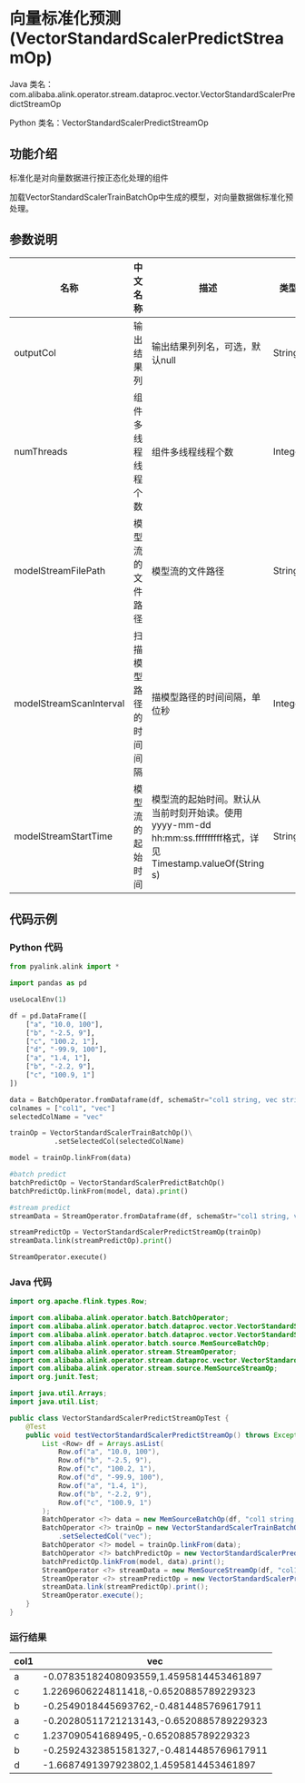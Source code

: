 # 向量标准化预测 (VectorStandardScalerPredictStreamOp)
Java 类名：com.alibaba.alink.operator.stream.dataproc.vector.VectorStandardScalerPredictStreamOp

Python 类名：VectorStandardScalerPredictStreamOp


## 功能介绍

标准化是对向量数据进行按正态化处理的组件

加载VectorStandardScalerTrainBatchOp中生成的模型，对向量数据做标准化预处理。
 
## 参数说明 

| 名称 | 中文名称 | 描述 | 类型 | 是否必须？ | 默认值 |
| --- | --- | --- | --- | --- | --- |
| outputCol | 输出结果列 | 输出结果列列名，可选，默认null | String |  | null |
| numThreads | 组件多线程线程个数 | 组件多线程线程个数 | Integer |  | 1 |
| modelStreamFilePath | 模型流的文件路径 | 模型流的文件路径 | String |  | null |
| modelStreamScanInterval | 扫描模型路径的时间间隔 | 描模型路径的时间间隔，单位秒 | Integer |  | 10 |
| modelStreamStartTime | 模型流的起始时间 | 模型流的起始时间。默认从当前时刻开始读。使用yyyy-mm-dd hh:mm:ss.fffffffff格式，详见Timestamp.valueOf(String s) | String |  | null |


## 代码示例
### Python 代码
```python
from pyalink.alink import *

import pandas as pd

useLocalEnv(1)

df = pd.DataFrame([
    ["a", "10.0, 100"],
    ["b", "-2.5, 9"],
    ["c", "100.2, 1"],
    ["d", "-99.9, 100"],
    ["a", "1.4, 1"],
    ["b", "-2.2, 9"],
    ["c", "100.9, 1"]
])

data = BatchOperator.fromDataframe(df, schemaStr="col1 string, vec string")
colnames = ["col1", "vec"]
selectedColName = "vec"

trainOp = VectorStandardScalerTrainBatchOp()\
           .setSelectedCol(selectedColName)

model = trainOp.linkFrom(data)

#batch predict
batchPredictOp = VectorStandardScalerPredictBatchOp()
batchPredictOp.linkFrom(model, data).print()

#stream predict
streamData = StreamOperator.fromDataframe(df, schemaStr="col1 string, vec string")

streamPredictOp = VectorStandardScalerPredictStreamOp(trainOp)
streamData.link(streamPredictOp).print()

StreamOperator.execute()
```
### Java 代码
```java
import org.apache.flink.types.Row;

import com.alibaba.alink.operator.batch.BatchOperator;
import com.alibaba.alink.operator.batch.dataproc.vector.VectorStandardScalerPredictBatchOp;
import com.alibaba.alink.operator.batch.dataproc.vector.VectorStandardScalerTrainBatchOp;
import com.alibaba.alink.operator.batch.source.MemSourceBatchOp;
import com.alibaba.alink.operator.stream.StreamOperator;
import com.alibaba.alink.operator.stream.dataproc.vector.VectorStandardScalerPredictStreamOp;
import com.alibaba.alink.operator.stream.source.MemSourceStreamOp;
import org.junit.Test;

import java.util.Arrays;
import java.util.List;

public class VectorStandardScalerPredictStreamOpTest {
	@Test
	public void testVectorStandardScalerPredictStreamOp() throws Exception {
		List <Row> df = Arrays.asList(
			Row.of("a", "10.0, 100"),
			Row.of("b", "-2.5, 9"),
			Row.of("c", "100.2, 1"),
			Row.of("d", "-99.9, 100"),
			Row.of("a", "1.4, 1"),
			Row.of("b", "-2.2, 9"),
			Row.of("c", "100.9, 1")
		);
		BatchOperator <?> data = new MemSourceBatchOp(df, "col1 string, vec string");
		BatchOperator <?> trainOp = new VectorStandardScalerTrainBatchOp()
			.setSelectedCol("vec");
		BatchOperator <?> model = trainOp.linkFrom(data);
		BatchOperator <?> batchPredictOp = new VectorStandardScalerPredictBatchOp();
		batchPredictOp.linkFrom(model, data).print();
		StreamOperator <?> streamData = new MemSourceStreamOp(df, "col1 string, vec string");
		StreamOperator <?> streamPredictOp = new VectorStandardScalerPredictStreamOp(trainOp);
		streamData.link(streamPredictOp).print();
		StreamOperator.execute();
	}
}
```
### 运行结果

col1|vec
----|---
a|-0.07835182408093559,1.4595814453461897
c|1.2269606224811418,-0.6520885789229323
b|-0.2549018445693762,-0.4814485769617911
a|-0.20280511721213143,-0.6520885789229323
c|1.237090541689495,-0.6520885789229323
b|-0.25924323851581327,-0.4814485769617911
d|-1.6687491397923802,1.4595814453461897


